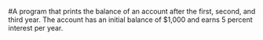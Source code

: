 #A program that prints the balance of an account after the first, second, and third year. The account has an initial balance of $1,000 and earns 5 percent interest per year.
